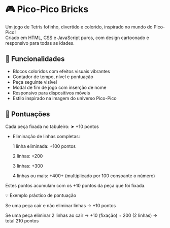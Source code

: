 # 🎮 Pico-Pico Bricks

Um jogo de Tetris fofinho, divertido e colorido, inspirado no mundo do Pico-Pico!  
Criado em HTML, CSS e JavaScript puros, com design cartoonado e responsivo para todas as idades.

## 🚀 Funcionalidades

- Blocos coloridos com efeitos visuais vibrantes
- Contador de tempo, nível e pontuação
- Peça seguinte visível
- Modal de fim de jogo com inserção de nome
- Responsivo para dispositivos móveis
- Estilo inspirado na imagem do universo Pico-Pico

## 🧮 Pontuações

Cada peça fixada no tabuleiro: ➤ +10 pontos

- Eliminação de linhas completas:
  
    1 linha eliminada: +100 pontos

    2 linhas: +200

    3 linhas: +300

    4 linhas ou mais: +400+ (multiplicado por 100 consoante o número)
  
 Estes pontos acumulam com os +10 pontos da peça que foi fixada.

💡 Exemplo práctico de pontuação

   Se uma peça cair e não eliminar linhas → +10 pontos

   Se uma peça eliminar 2 linhas ao cair → +10 (fixação) + 200 (2 linhas) → total 210 pontos
